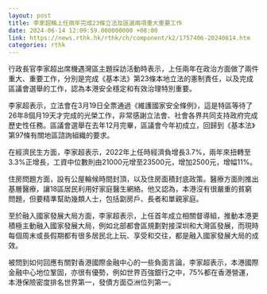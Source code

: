 ```yaml
---
layout: post
title: 李家超稱上任兩年完成23條立法及區選兩項重大重要工作
date: 2024-06-14 12:09:59.000000000 +08:00
link: https://news.rthk.hk/rthk/ch/component/k2/1757406-20240614.htm
categories: rthk
---
```


行政長官李家超出席機遇灣區主題採訪活動時表示，上任兩年在政治方面做了兩件重大、重要工作，分別是完成《基本法》第23條本地立法的憲制責任，以及完成區議會選舉的工作，認為本港安全穩定和有效治理特別重要。

李家超表示，立法會在3月19日全票通過《維護國家安全條例》，這是特區等待了26年8個月19天才完成的光榮工作，非常感謝立法會、社會各界共同支持政府完成歷史性任務。區議會選舉在去年12月完畢，區議會今年初成立，回歸到《基本法》第97條有關地區諮詢組織的要求。

在經濟民生方面，李家超表示，2022年上任時經濟負增長3.7%，兩年來扭轉至3.3%正增長，工資中位數則由21000元增至23500元，增加2500元，增幅11%。

住房問題方面，設有公屋輪候時間封頂，以及住房面積封底政策。醫療方面則推出基層醫療，讓18區居民利用好家庭醫生網絡。他又認為，本港沒有很嚴重的貧窮問題，但要精準幫助幾類人士，包括劏房戶、長者和單親家庭。

至於融入國家發展大局方面，李家超表示，上任首年成立相關督導組，推動本港更積極主動融入國家發展大局，例如北部都會區規劃對接深圳和大灣區發展，而現時每個周末或長假期都有很多居民北上玩、享受和交往，都是融入國家發展大局的成效。

被問到如何回應有關對香港國際金融中心的一些負面言論，李家超表示，本港國際金融中心地位鞏固，亦很有優勢，例如世界百強銀行之中，75%都在香港營運，本港保險密度排名世界第一，發債方面亞洲位列第一。
